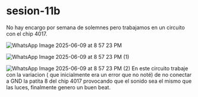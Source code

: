 # sesion-11b

No hay encargo por semana de solemnes pero trabajamos en un circuito con el chip 4017.

![WhatsApp Image 2025-06-09 at 8 57 23 PM](https://github.com/user-attachments/assets/24f42782-b909-4cdc-949a-492d4ce99262)

![WhatsApp Image 2025-06-09 at 8 57 23 PM (1)](https://github.com/user-attachments/assets/60bf107b-e0e5-4805-901c-a1a0794b3d00)

![WhatsApp Image 2025-06-09 at 8 57 23 PM (2)](https://github.com/user-attachments/assets/a67c7e38-f8fb-45f1-90c7-0c30064c9d82)
En este circuito trabaje con la variacion ( que inicialmente era un error que no noté) de no conectar a GND la patita 8 del chip 4017 provocando que el sonido sea el mismo que las luces, finalmente genero un buen beat.
